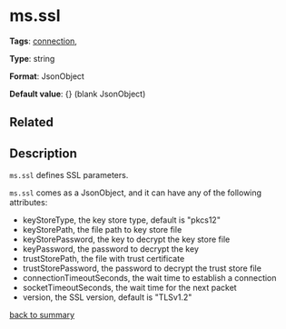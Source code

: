 # ms.ssl

**Tags**: 
[connection](categories.md#connection-properties),

**Type**: string

**Format**: JsonObject

**Default value**: {} (blank JsonObject)

## Related 

## Description 

`ms.ssl` defines SSL parameters. 

`ms.ssl` comes as a JsonObject, and it can have any of the following
attributes:     
- keyStoreType, the key store type, default is "pkcs12"
- keyStorePath, the file path to key store file
- keyStorePassword, the key to decrypt the key store file
- keyPassword, the password to decrypt the key
- trustStorePath, the file with trust certificate
- trustStorePassword, the password to decrypt the trust store file
- connectionTimeoutSeconds, the wait time to establish a connection
- socketTimeoutSeconds, the wait time for the next packet
- version, the SSL version, default is "TLSv1.2" 

[back to summary](summary.md#msssl)
